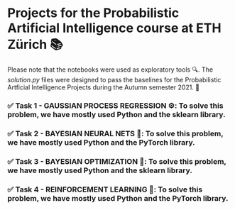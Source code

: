 # Projects for the Probabilistic Artificial Intelligence course at ETH Zürich 📚

Please note that the notebooks were used as exploratory tools 🔍. The *solution.py* files were designed to pass the baselines for the Probabilistic Artficial Intelligence Projects during the Autumn semester 2021. 🍂 

### ✅ Task 1 - GAUSSIAN PROCESS REGRESSION ⚙️: To solve this problem, we have mostly used Python and the sklearn library. 

### ✅ Task 2 - BAYESIAN NEURAL NETS 🧠: To solve this problem, we have mostly used Python and the PyTorch library.

### ✅ Task 3 - BAYESIAN OPTIMIZATION 🌠: To solve this problem, we have mostly used Python and the sklearn library. 

### ✅ Task 4 - REINFORCEMENT LEARNING 🧮: To solve this problem, we have mostly used Python and the PyTorch library.
